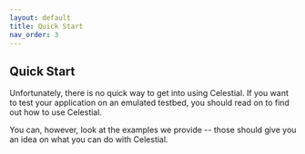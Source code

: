 ```yaml
---
layout: default
title: Quick Start
nav_order: 3
---
```


## Quick Start

Unfortunately, there is no quick way to get into using Celestial.
If you want to test your application on an emulated testbed, you should read on
to find out how to use Celestial.

You can, however, look at the examples we provide
-- those should give you an idea on what you can do with Celestial.
